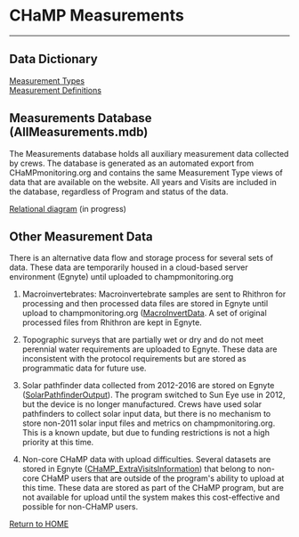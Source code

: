# CHaMP Measurements

----------

## Data Dictionary 
[Measurement Types](MeasurementTypes.md)  
[Measurement Definitions](https://www.dropbox.com/s/yo4f600ta6cx80l/ChampMeasurementsDD_DefinitionsRefined.xlsx?dl=0)

## Measurements Database (AllMeasurements.mdb)
The Measurements database holds all auxiliary measurement data collected by crews.  The database is generated as an automated export from CHaMPmonitoring.org and contains the same Measurement Type views of data that are available on the website.  All years and Visits are included in the database, regardless of Program and status of the data.

[Relational diagram](https://docs.google.com/drawings/d/1mwOBBqhOaxtIhiG88oEwJLpeDb3T_zjKk8JS9MKoScs/edit) (in progress)

## Other Measurement Data

There is an alternative data flow and storage process for several sets of data. These data are temporarily housed in a cloud-based server environment (Egnyte) until uploaded to champmonitoring.org

1) Macroinvertebrates:  Macroinvertebrate samples are sent to Rhithron for processing and then processed data files are stored in Egnyte until upload to champmonitoring.org ([MacroInvertData](https://isemp.egnyte.com/fl/0W5rrJ86Pa).  A set of original processed files from Rhithron are kept in Egnyte.

2) Topographic surveys that are partially wet or dry and do not meet perennial water requirements are uploaded to Egnyte.  These data are inconsistent with the protocol requirements but are stored as programmatic data for future use. 

3) Solar pathfinder data collected from 2012-2016 are stored on Egnyte ([SolarPathfinderOutput](https://isemp.egnyte.com/fl/05wPnIMunk)).  The program switched to Sun Eye use in 2012, but the device is no longer manufactured. Crews have used solar pathfinders to collect solar input data, but there is no mechanism to store non-2011 solar input files and metrics on champmonitoring.org.  This is a known update, but due to funding restrictions is not a high priority at this time.

4) Non-core CHaMP data with upload difficulties.  Several datasets are stored in Egnyte ([CHaMP_ExtraVisitsInformation](https://isemp.egnyte.com/fl/eJzIFVKwGm)) that belong to non-core CHaMP users that are outside of the program's ability to upload at this time. These data are stored as part of the CHaMP program, but are not available for upload until the system makes this cost-effective and possible for non-CHaMP users.




[Return to HOME](README.md)
